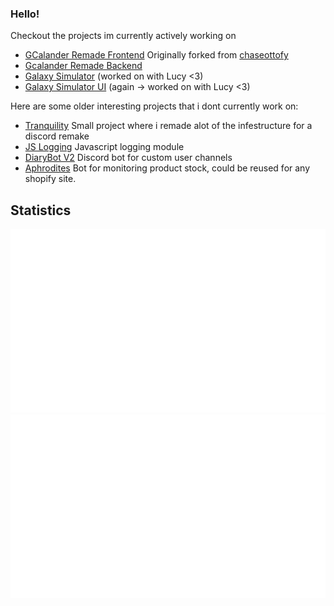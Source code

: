 ### Hello!

Checkout the projects im currently actively working on
- [GCalander Remade Frontend](https://github.com/ConniBug/google-calendar-clone) Originally forked from [chaseottofy](https://github.com/chaseottofy/google-calendar-clone-vanilla)
- [Gcalander Remade Backend](https://github.com/ConniBug/calander-api) 
- [Galaxy Simulator](https://github.com/lucylamb0/galaxy-in-cpp) (worked on with Lucy <3)
- [Galaxy Simulator UI](https://github.com/ConniBug/GalaxySimIMGUI) (again -> worked on with Lucy <3)

Here are some older interesting projects that i dont currently work on:
- [Tranquility](https://github.com/The-name-Tranquility-is-already-taken) Small project where i remade alot of the infestructure for a discord remake
- [JS Logging](https://github.com/ConniBug/JS-Logging) Javascript logging module
- [DiaryBot V2](https://github.com/ConniBug/DiaryBot-V2) Discord bot for custom user channels
- [Aphrodites](https://github.com/ConniBug/aphrodites-notif) Bot for monitoring product stock, could be reused for any shopify site.

## Statistics
![](https://github.com/ConniBug/github-stats/blob/master/generated/overview.svg)
![](https://github.com/ConniBug/github-stats/blob/master/generated/languages.svg)

<!--
**ConniTheKiwi/ConniTheKiwi** is a ✨ _special_ ✨ repository because its `README.md` (this file) appears on your GitHub profile.

Here are some ideas to get you started:

- 🔭 I’m currently working on ...
- 🌱 I’m currently learning ...
- 👯 I’m looking to collaborate on ...
- 🤔 I’m looking for help with ...
- 💬 Ask me about ...
- 📫 How to reach me: ...
- 😄 Pronouns: ...
- ⚡ Fun fact: ...
-->
